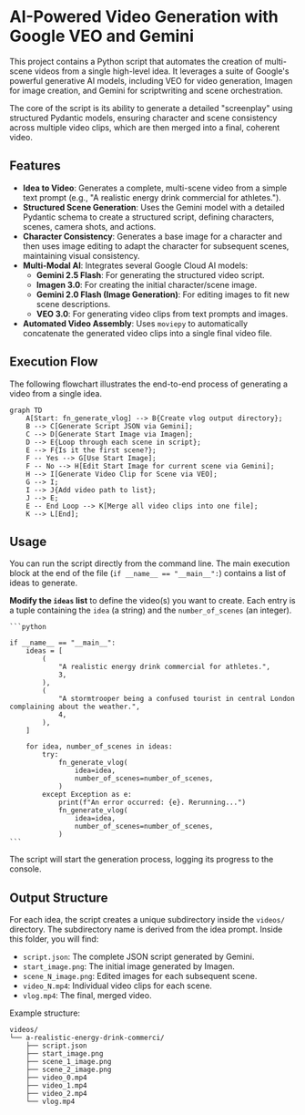 # AI-Powered Video Generation with Google VEO and Gemini

This project contains a Python script that automates the creation of multi-scene videos from a single high-level idea. It leverages a suite of Google's powerful generative AI models, including VEO for video generation, Imagen for image creation, and Gemini for scriptwriting and scene orchestration.

The core of the script is its ability to generate a detailed "screenplay" using structured Pydantic models, ensuring character and scene consistency across multiple video clips, which are then merged into a final, coherent video.

## Features

- **Idea to Video**: Generates a complete, multi-scene video from a simple text prompt (e.g., "A realistic energy drink commercial for athletes.").
- **Structured Scene Generation**: Uses the Gemini model with a detailed Pydantic schema to create a structured script, defining characters, scenes, camera shots, and actions.
- **Character Consistency**: Generates a base image for a character and then uses image editing to adapt the character for subsequent scenes, maintaining visual consistency.
- **Multi-Modal AI**: Integrates several Google Cloud AI models:
  - **Gemini 2.5 Flash**: For generating the structured video script.
  - **Imagen 3.0**: For creating the initial character/scene image.
  - **Gemini 2.0 Flash (Image Generation)**: For editing images to fit new scene descriptions.
  - **VEO 3.0**: For generating video clips from text prompts and images.
- **Automated Video Assembly**: Uses `moviepy` to automatically concatenate the generated video clips into a single final video file.

## Execution Flow

The following flowchart illustrates the end-to-end process of generating a video from a single idea.

```mermaid
graph TD
    A[Start: fn_generate_vlog] --> B{Create vlog output directory};
    B --> C[Generate Script JSON via Gemini];
    C --> D[Generate Start Image via Imagen];
    D --> E{Loop through each scene in script};
    E --> F{Is it the first scene?};
    F -- Yes --> G[Use Start Image];
    F -- No --> H[Edit Start Image for current scene via Gemini];
    H --> I[Generate Video Clip for Scene via VEO];
    G --> I;
    I --> J{Add video path to list};
    J --> E;
    E -- End Loop --> K[Merge all video clips into one file];
    K --> L[End];
```

## Usage

You can run the script directly from the command line. The main execution block at the end of the file (`if __name__ == "__main__":`) contains a list of ideas to generate.

**Modify the `ideas` list** to define the video(s) you want to create. Each entry is a tuple containing the `idea` (a string) and the `number_of_scenes` (an integer).

    ```python
   
    if __name__ == "__main__":
        ideas = [
            (
                "A realistic energy drink commercial for athletes.",
                3,
            ),
            (
                "A stormtrooper being a confused tourist in central London complaining about the weather.",
                4,
            ),
        ]

        for idea, number_of_scenes in ideas:
            try:
                fn_generate_vlog(
                    idea=idea,
                    number_of_scenes=number_of_scenes,
                )
            except Exception as e:
                print(f"An error occurred: {e}. Rerunning...")
                fn_generate_vlog(
                    idea=idea,
                    number_of_scenes=number_of_scenes,
                )
    ```

The script will start the generation process, logging its progress to the console.

## Output Structure

For each idea, the script creates a unique subdirectory inside the `videos/` directory. The subdirectory name is derived from the idea prompt. Inside this folder, you will find:

-   `script.json`: The complete JSON script generated by Gemini.
-   `start_image.png`: The initial image generated by Imagen.
-   `scene_N_image.png`: Edited images for each subsequent scene.
-   `video_N.mp4`: Individual video clips for each scene.
-   `vlog.mp4`: The final, merged video.

Example structure:
```
videos/
└── a-realistic-energy-drink-commerci/
    ├── script.json
    ├── start_image.png
    ├── scene_1_image.png
    ├── scene_2_image.png
    ├── video_0.mp4
    ├── video_1.mp4
    ├── video_2.mp4
    └── vlog.mp4
```

